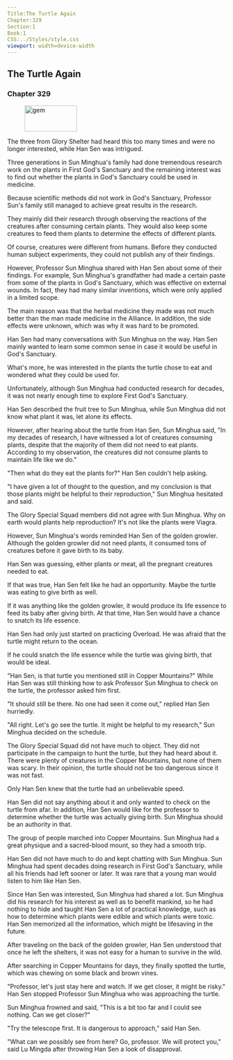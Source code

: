 ```yaml
---
Title:The Turtle Again 
Chapter:329 
Section:1 
Book:1 
CSS:../Styles/style.css 
viewport: width=device-width
---
```

  
## The Turtle Again
### Chapter 329
  
<figure>
	<img src="../Images/gem.gif" alt="gem" id="gem" width="120" height="60" />
</figure>
  

  
The three from Glory Shelter had heard this too many times and were no longer interested, while Han Sen was intrigued.

Three generations in Sun Minghua's family had done tremendous research work on the plants in First God's Sanctuary and the remaining interest was to find out whether the plants in God's Sanctuary could be used in medicine.

Because scientific methods did not work in God's Sanctuary, Professor Sun's family still managed to achieve great results in the research.

They mainly did their research through observing the reactions of the creatures after consuming certain plants. They would also keep some creatures to feed them plants to determine the effects of different plants.

Of course, creatures were different from humans. Before they conducted human subject experiments, they could not publish any of their findings.

However, Professor Sun Minghua shared with Han Sen about some of their findings. For example, Sun Minghua's grandfather had made a certain paste from some of the plants in God's Sanctuary, which was effective on external wounds. In fact, they had many similar inventions, which were only applied in a limited scope.

The main reason was that the herbal medicine they made was not much better than the man made medicine in the Alliance. In addition, the side effects were unknown, which was why it was hard to be promoted.

Han Sen had many conversations with Sun Minghua on the way. Han Sen mainly wanted to learn some common sense in case it would be useful in God's Sanctuary.

What's more, he was interested in the plants the turtle chose to eat and wondered what they could be used for.

Unfortunately, although Sun Minghua had conducted research for decades, it was not nearly enough time to explore First God's Sanctuary.

Han Sen described the fruit tree to Sun Minghua, while Sun Minghua did not know what plant it was, let alone its effects.

However, after hearing about the turtle from Han Sen, Sun Minghua said, "In my decades of research, I have witnessed a lot of creatures consuming plants, despite that the majority of them did not need to eat plants. According to my observation, the creatures did not consume plants to maintain life like we do."

"Then what do they eat the plants for?" Han Sen couldn't help asking.

"I have given a lot of thought to the question, and my conclusion is that those plants might be helpful to their reproduction," Sun Minghua hesitated and said.

The Glory Special Squad members did not agree with Sun Minghua. Why on earth would plants help reproduction? It's not like the plants were Viagra.

However, Sun Minghua's words reminded Han Sen of the golden growler. Although the golden growler did not need plants, it consumed tons of creatures before it gave birth to its baby.

Han Sen was guessing, either plants or meat, all the pregnant creatures needed to eat.

If that was true, Han Sen felt like he had an opportunity. Maybe the turtle was eating to give birth as well.

If it was anything like the golden growler, it would produce its life essence to feed its baby after giving birth. At that time, Han Sen would have a chance to snatch its life essence.

Han Sen had only just started on practicing Overload. He was afraid that the turtle might return to the ocean.

If he could snatch the life essence while the turtle was giving birth, that would be ideal.

"Han Sen, is that turtle you mentioned still in Copper Mountains?" While Han Sen was still thinking how to ask Professor Sun Minghua to check on the turtle, the professor asked him first.

"It should still be there. No one had seen it come out," replied Han Sen hurriedly.

"All right. Let's go see the turtle. It might be helpful to my research," Sun Minghua decided on the schedule.

The Glory Special Squad did not have much to object. They did not participate in the campaign to hunt the turtle, but they had heard about it. There were plenty of creatures in the Copper Mountains, but none of them was scary. In their opinion, the turtle should not be too dangerous since it was not fast.

Only Han Sen knew that the turtle had an unbelievable speed.

Han Sen did not say anything about it and only wanted to check on the turtle from afar. In addition, Han Sen would like for the professor to determine whether the turtle was actually giving birth. Sun Minghua should be an authority in that.

The group of people marched into Copper Mountains. Sun Minghua had a great physique and a sacred-blood mount, so they had a smooth trip.

Han Sen did not have much to do and kept chatting with Sun Minghua. Sun Minghua had spent decades doing research in First God's Sanctuary, while all his friends had left sooner or later. It was rare that a young man would listen to him like Han Sen.

Since Han Sen was interested, Sun Minghua had shared a lot. Sun Minghua did his research for his interest as well as to benefit mankind, so he had nothing to hide and taught Han Sen a lot of practical knowledge, such as how to determine which plants were edible and which plants were toxic. Han Sen memorized all the information, which might be lifesaving in the future.

After traveling on the back of the golden growler, Han Sen understood that once he left the shelters, it was not easy for a human to survive in the wild.

After searching in Copper Mountains for days, they finally spotted the turtle, which was chewing on some black and brown vines.

"Professor, let's just stay here and watch. If we get closer, it might be risky." Han Sen stopped Professor Sun Minghua who was approaching the turtle.

Sun Minghua frowned and said, "This is a bit too far and I could see nothing. Can we get closer?"

"Try the telescope first. It is dangerous to approach," said Han Sen.

"What can we possibly see from here? Go, professor. We will protect you," said Lu Mingda after throwing Han Sen a look of disapproval.